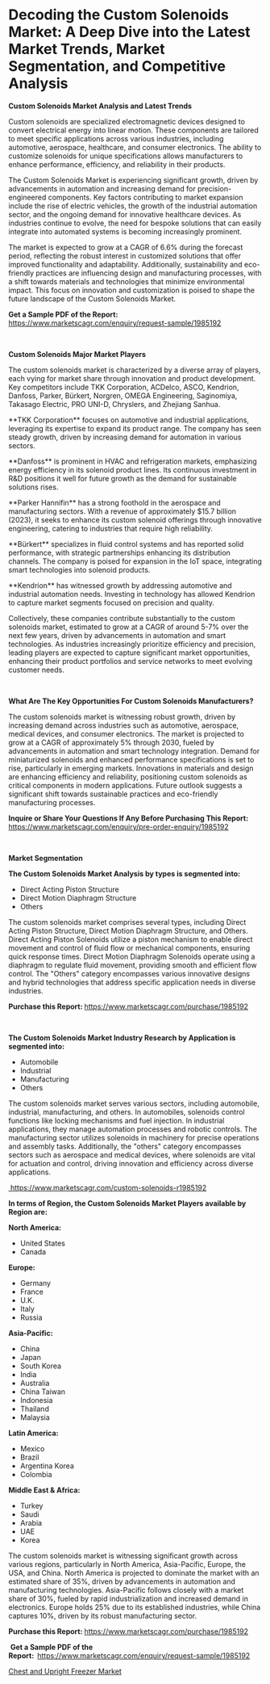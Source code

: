 <p><h1>Decoding the Custom Solenoids Market: A Deep Dive into the Latest Market Trends, Market Segmentation, and Competitive Analysis</h1></p><p><strong>Custom Solenoids Market Analysis and Latest Trends</strong></p>
<p><p>Custom solenoids are specialized electromagnetic devices designed to convert electrical energy into linear motion. These components are tailored to meet specific applications across various industries, including automotive, aerospace, healthcare, and consumer electronics. The ability to customize solenoids for unique specifications allows manufacturers to enhance performance, efficiency, and reliability in their products.</p><p>The Custom Solenoids Market is experiencing significant growth, driven by advancements in automation and increasing demand for precision-engineered components. Key factors contributing to market expansion include the rise of electric vehicles, the growth of the industrial automation sector, and the ongoing demand for innovative healthcare devices. As industries continue to evolve, the need for bespoke solutions that can easily integrate into automated systems is becoming increasingly prominent.</p><p>The market is expected to grow at a CAGR of 6.6% during the forecast period, reflecting the robust interest in customized solutions that offer improved functionality and adaptability. Additionally, sustainability and eco-friendly practices are influencing design and manufacturing processes, with a shift towards materials and technologies that minimize environmental impact. This focus on innovation and customization is poised to shape the future landscape of the Custom Solenoids Market.</p></p>
<p><strong>Get a Sample PDF of the Report:&nbsp;</strong> <a href="https://www.marketscagr.com/enquiry/request-sample/1985192?utm_campaign=2460&utm_medium=2&utm_source=Github&utm_content=ia&utm_term=19022025&utm_id=custom-solenoids">https://www.marketscagr.com/enquiry/request-sample/1985192</a></p>
<p>&nbsp;</p>
<p><strong>Custom Solenoids Major Market Players</strong></p>
<p><p>The custom solenoids market is characterized by a diverse array of players, each vying for market share through innovation and product development. Key competitors include TKK Corporation, ACDelco, ASCO, Kendrion, Danfoss, Parker, Bürkert, Norgren, OMEGA Engineering, Saginomiya, Takasago Electric, PRO UNI-D, Chryslers, and Zhejiang Sanhua.</p><p>**TKK Corporation** focuses on automotive and industrial applications, leveraging its expertise to expand its product range. The company has seen steady growth, driven by increasing demand for automation in various sectors.</p><p>**Danfoss** is prominent in HVAC and refrigeration markets, emphasizing energy efficiency in its solenoid product lines. Its continuous investment in R&D positions it well for future growth as the demand for sustainable solutions rises.</p><p>**Parker Hannifin** has a strong foothold in the aerospace and manufacturing sectors. With a revenue of approximately $15.7 billion (2023), it seeks to enhance its custom solenoid offerings through innovative engineering, catering to industries that require high reliability.</p><p>**Bürkert** specializes in fluid control systems and has reported solid performance, with strategic partnerships enhancing its distribution channels. The company is poised for expansion in the IoT space, integrating smart technologies into solenoid products.</p><p>**Kendrion** has witnessed growth by addressing automotive and industrial automation needs. Investing in technology has allowed Kendrion to capture market segments focused on precision and quality.</p><p>Collectively, these companies contribute substantially to the custom solenoids market, estimated to grow at a CAGR of around 5-7% over the next few years, driven by advancements in automation and smart technologies. As industries increasingly prioritize efficiency and precision, leading players are expected to capture significant market opportunities, enhancing their product portfolios and service networks to meet evolving customer needs.</p></p>
<p>&nbsp;</p>
<p><strong>What Are The Key Opportunities For Custom Solenoids Manufacturers?</strong></p>
<p><p>The custom solenoids market is witnessing robust growth, driven by increasing demand across industries such as automotive, aerospace, medical devices, and consumer electronics. The market is projected to grow at a CAGR of approximately 5% through 2030, fueled by advancements in automation and smart technology integration. Demand for miniaturized solenoids and enhanced performance specifications is set to rise, particularly in emerging markets. Innovations in materials and design are enhancing efficiency and reliability, positioning custom solenoids as critical components in modern applications. Future outlook suggests a significant shift towards sustainable practices and eco-friendly manufacturing processes.</p></p>
<p><strong>Inquire or Share Your Questions If Any Before Purchasing This Report:</strong> <a href="https://www.marketscagr.com/enquiry/pre-order-enquiry/1985192?utm_campaign=2460&utm_medium=2&utm_source=Github&utm_content=ia&utm_term=19022025&utm_id=custom-solenoids">https://www.marketscagr.com/enquiry/pre-order-enquiry/1985192</a></p>
<p>&nbsp;</p>
<p><strong>Market Segmentation</strong></p>
<p><strong>The Custom Solenoids Market Analysis by types is segmented into:</strong></p>
<p><ul><li>Direct Acting Piston Structure</li><li>Direct Motion Diaphragm Structure</li><li>Others</li></ul></p>
<p><p>The custom solenoids market comprises several types, including Direct Acting Piston Structure, Direct Motion Diaphragm Structure, and Others. Direct Acting Piston Solenoids utilize a piston mechanism to enable direct movement and control of fluid flow or mechanical components, ensuring quick response times. Direct Motion Diaphragm Solenoids operate using a diaphragm to regulate fluid movement, providing smooth and efficient flow control. The "Others" category encompasses various innovative designs and hybrid technologies that address specific application needs in diverse industries.</p></p>
<p><strong>Purchase this Report:&nbsp;</strong><a href="https://www.marketscagr.com/purchase/1985192?utm_campaign=2460&utm_medium=2&utm_source=Github&utm_content=ia&utm_term=19022025&utm_id=custom-solenoids">https://www.marketscagr.com/purchase/1985192</a></p>
<p>&nbsp;</p>
<p><strong>The Custom Solenoids Market Industry Research by Application is segmented into:</strong></p>
<p><ul><li>Automobile</li><li>Industrial</li><li>Manufacturing</li><li>Others</li></ul></p>
<p><p>The custom solenoids market serves various sectors, including automobile, industrial, manufacturing, and others. In automobiles, solenoids control functions like locking mechanisms and fuel injection. In industrial applications, they manage automation processes and robotic controls. The manufacturing sector utilizes solenoids in machinery for precise operations and assembly tasks. Additionally, the "others" category encompasses sectors such as aerospace and medical devices, where solenoids are vital for actuation and control, driving innovation and efficiency across diverse applications.</p></p>
<p><a href="https://www.marketscagr.com/custom-solenoids-r1985192?utm_campaign=2460&utm_medium=2&utm_source=Github&utm_content=ia&utm_term=19022025&utm_id=custom-solenoids">&nbsp;https://www.marketscagr.com/custom-solenoids-r1985192</a></p>
<p><strong>In terms of Region, the Custom Solenoids Market Players available by Region are:</strong></p>
<p>
    <p> <strong> North America: </strong>
        <ul>
            <li>United States</li>
            <li>Canada</li>
        </ul>
        </p> 
    <p> <strong> Europe: </strong>
        <ul>
            <li>Germany</li>
            <li>France</li>
            <li>U.K.</li>
            <li>Italy</li>
            <li>Russia</li>
        </ul>
        </p> 
    <p> <strong> Asia-Pacific: </strong>
        <ul>
            <li>China</li>
            <li>Japan</li>
            <li>South Korea</li>
            <li>India</li>
            <li>Australia</li>
            <li>China Taiwan</li>
            <li>Indonesia</li>
            <li>Thailand</li>
            <li>Malaysia</li>
        </ul>
        </p> 
    <p> <strong> Latin America: </strong>
        <ul>
            <li>Mexico</li>
            <li>Brazil</li>
            <li>Argentina Korea</li>
            <li>Colombia</li>
        </ul>
        </p> 
    <p> <strong> Middle East & Africa: </strong>
        <ul>
            <li>Turkey</li>
            <li>Saudi</li>
            <li>Arabia</li>
            <li>UAE</li>
            <li>Korea</li>
        </ul>
    </p>
    </p>
<p><p>The custom solenoids market is witnessing significant growth across various regions, particularly in North America, Asia-Pacific, Europe, the USA, and China. North America is projected to dominate the market with an estimated share of 35%, driven by advancements in automation and manufacturing technologies. Asia-Pacific follows closely with a market share of 30%, fueled by rapid industrialization and increased demand in electronics. Europe holds 25% due to its established industries, while China captures 10%, driven by its robust manufacturing sector.</p></p>
<p><strong>Purchase this Report: </strong><a href="https://www.marketscagr.com/purchase/1985192?utm_campaign=2460&utm_medium=2&utm_source=Github&utm_content=ia&utm_term=19022025&utm_id=custom-solenoids">https://www.marketscagr.com/purchase/1985192</a></p>
<p>&nbsp;<strong>Get a Sample PDF of the Report:&nbsp;&nbsp;</strong><a href="https://www.marketscagr.com/enquiry/request-sample/1985192?utm_campaign=2460&utm_medium=2&utm_source=Github&utm_content=ia&utm_term=19022025&utm_id=custom-solenoids">https://www.marketscagr.com/enquiry/request-sample/1985192</a></p>
<p><strong></strong></p>
<p><p><a href="https://github.com/lvaill871987/Market-Research-Report-List-1/blob/main/chest-and-upright-freezer-market.md?utm_campaign=2460&utm_medium=2&utm_source=Github&utm_content=ia&utm_term=19022025&utm_id=custom-solenoids">Chest and Upright Freezer Market</a></p></p>